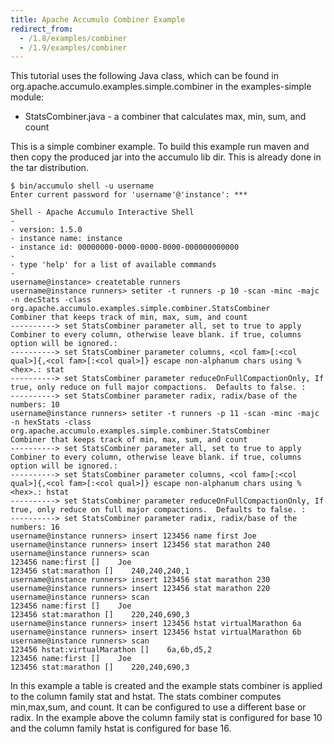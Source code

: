 ```yaml
---
title: Apache Accumulo Combiner Example
redirect_from:
  - /1.8/examples/combiner
  - /1.9/examples/combiner
---
```


This tutorial uses the following Java class, which can be found in org.apache.accumulo.examples.simple.combiner in the examples-simple module:

 * StatsCombiner.java - a combiner that calculates max, min, sum, and count

This is a simple combiner example. To build this example run maven and then
copy the produced jar into the accumulo lib dir. This is already done in the
tar distribution.

    $ bin/accumulo shell -u username
    Enter current password for 'username'@'instance': ***

    Shell - Apache Accumulo Interactive Shell
    -
    - version: 1.5.0
    - instance name: instance
    - instance id: 00000000-0000-0000-0000-000000000000
    -
    - type 'help' for a list of available commands
    -
    username@instance> createtable runners
    username@instance runners> setiter -t runners -p 10 -scan -minc -majc -n decStats -class org.apache.accumulo.examples.simple.combiner.StatsCombiner
    Combiner that keeps track of min, max, sum, and count
    ----------> set StatsCombiner parameter all, set to true to apply Combiner to every column, otherwise leave blank. if true, columns option will be ignored.:
    ----------> set StatsCombiner parameter columns, <col fam>[:<col qual>]{,<col fam>[:<col qual>]} escape non-alphanum chars using %<hex>.: stat
    ----------> set StatsCombiner parameter reduceOnFullCompactionOnly, If true, only reduce on full major compactions.  Defaults to false. :
    ----------> set StatsCombiner parameter radix, radix/base of the numbers: 10
    username@instance runners> setiter -t runners -p 11 -scan -minc -majc -n hexStats -class org.apache.accumulo.examples.simple.combiner.StatsCombiner
    Combiner that keeps track of min, max, sum, and count
    ----------> set StatsCombiner parameter all, set to true to apply Combiner to every column, otherwise leave blank. if true, columns option will be ignored.:
    ----------> set StatsCombiner parameter columns, <col fam>[:<col qual>]{,<col fam>[:<col qual>]} escape non-alphanum chars using %<hex>.: hstat
    ----------> set StatsCombiner parameter reduceOnFullCompactionOnly, If true, only reduce on full major compactions.  Defaults to false. : 
    ----------> set StatsCombiner parameter radix, radix/base of the numbers: 16
    username@instance runners> insert 123456 name first Joe
    username@instance runners> insert 123456 stat marathon 240
    username@instance runners> scan
    123456 name:first []    Joe
    123456 stat:marathon []    240,240,240,1
    username@instance runners> insert 123456 stat marathon 230
    username@instance runners> insert 123456 stat marathon 220
    username@instance runners> scan
    123456 name:first []    Joe
    123456 stat:marathon []    220,240,690,3
    username@instance runners> insert 123456 hstat virtualMarathon 6a
    username@instance runners> insert 123456 hstat virtualMarathon 6b
    username@instance runners> scan
    123456 hstat:virtualMarathon []    6a,6b,d5,2
    123456 name:first []    Joe
    123456 stat:marathon []    220,240,690,3

In this example a table is created and the example stats combiner is applied to
the column family stat and hstat. The stats combiner computes min,max,sum, and
count. It can be configured to use a different base or radix. In the example
above the column family stat is configured for base 10 and the column family
hstat is configured for base 16.
